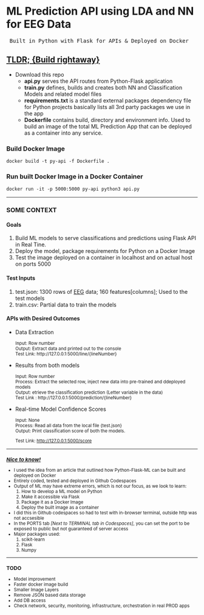 # ML Prediction API using LDA and NN for EEG Data

<pre> Built in Python with Flask for APIs & Deployed on Docker </pre>

## <strong><u>TLDR; {Build rightaway}</u></strong>

- Download this repo
  - <b>api.py</b> serves the API routes from Python-Flask application
  - <b>train.py</b> defines, builds and creates both NN and Classification Models and related model files
  - <b>requirements.txt</b> is a standard external packages dependency file for Python projects basically lists all 3rd party packages we use in the app
  - <b>Dockerfile</b> contains build, directory and environment info. Used to build an image of the total ML Prediction App that can be deployed as a container into any service.

### <strong>Build Docker Image</strong>

<code>docker build -t py-api -f Dockerfile .</code>

### <strong>Run built Docker Image in a Docker Container</strong>

<code>docker run -it -p 5000:5000 py-api python3 api.py</code>

---

### SOME CONTEXT

#### <strong>Goals</strong>

1. Build ML models to serve classifications and predictions using Flask API in Real Tine.
2. Deploy the model, package requirements for Python on a Docker Image
3. Test the image deployed on a container in localhost and on actual host on ports 5000

#### <strong>Test Inputs</strong>

1. test.json: 1300 rows of <a href="https://en.m.wikipedia.org/wiki/EEG_analysis">EEG</a> data; 160 features[columns]; Used to the test models
2. train.csv: Partial data to train the models

#### <strong>APIs with Desired Outcomes</strong>

- Data Extraction

    <small>
    Input: Row number <br>
    Output: Extract data and printed out to the console <br>
    Test Link: <a>http://127.0.0.1:5000/line/{lineNumber}</a>
    </small>

- Results from both models

    <small>
    Input: Row number <br>
    Process: Extract the selected row, inject new data into pre-trained and ddeployed models <br>
    Output: etrieve the classification prediction (Letter variable in the data)
    <br>
    Test Link : <a>http://127.0.0.1:5000/prediction/{lineNumber}</a>
    </small>

- Real-time Model Confidence Scores

    <small>
    Input: None <br>
    Process: Read all data from the local file {test.json} <br>
    Output: Print classification score of both the models. <br>

    Test Link: <a><http://127.0.0.1:5000/score></a>
    </snall>

---

### <u><i>Nice to know!</i></u>

- I used the idea from an article that outlined how Python-Flask-ML can be built and deployed on Docker
- Entirely coded, tested and deployed in Github Codespaces
- Output of ML may have extreme errors, which is not our focus, as we look to learn:
    1. How to develop a ML model on Python
    2. Make it accessible via Flask
    3. Package it as a Docker Image
    4. Deploy the built image as a container
- I did this in Github codespaces so had to test with in-browser terminal, outside http was not accsesible
- In the PORTS tab <i>[Next to TERMINAL tab in Codespaces]</i>, you can set the port to be exposed to public but not guaranteed of server access
- Major packages used:
    1. scikit-learn
    2. Flask
    3. Numpy

---

### TODO

- Model improvement
- Faster docker image build
- Smaller Image Layers
- Remove JSON based data storage
- Add DB access
- Check network, security, monitoring, infrastructure, orchestration in real PROD apps
